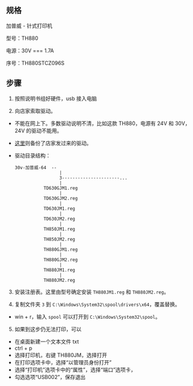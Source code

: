 <h2 id="规格">规格</h2>
<p>加普威 - 针式打印机</p>
<p>型号：TH880</p>
<p>电源：30V === 1.7A</p>
<p>序号：TH880STCZ096S</p>
<h2 id="步骤">步骤</h2>
<ol>
<li><p>按照说明书组好硬件，usb 接入电脑</p>
</li>
<li><p>向店家索取驱动。</p>
</li>
</ol>
<ul>
<li><p>不能在网上下。多数驱动说明不清，比如这款 TH880，电源有 24V 和 30V，24V 的驱动不能用。</p>
</li>
<li><p><a href="https://orzyyyy.top/download/TH880JM-driver.zip">这里</a>则备份了店家发过来的驱动。</p>
</li>
<li><p>驱动目录结构：</p>
<pre><code class="language-bash">30v-加普威-64  --
                 |
                 3----------------------...
                 |
           TD630GJM1.reg
                 |
           TD630GJM2.reg
                 |
           TD630JM1.reg
                 |
           TD630JM2.reg
                 |
           TH850JM1.reg
                 |
           TH850JM2.reg
                 |
           TH880GJM1.reg
                 |
           TH880GJM2.reg
                 |
           TH880JM1.reg
                 |
           TH880JM2.reg</code></pre>
</li>
</ul>
<ol start="3">
<li><p>安装注册表。这里由型号确定安装 <code>TH880JM1.reg</code> 和 <code>TH880JM2.reg</code>。</p>
</li>
<li><p>复制文件夹 <code>3</code> 到 <code>C:\Windows\System32\spool\drivers\x64</code>，覆盖替换。</p>
</li>
</ol>
<ul>
<li>win + r，输入 <code>spool</code> 可以打开到 <code>C:\Windows\System32\spool</code>。</li>
</ul>
<ol start="5">
<li>如果到这步仍无法打印，可以</li>
</ol>
<ul>
<li>在桌面新建一个文本文件 txt</li>
<li>ctrl + p</li>
<li>选择打印机，右键 TH880JM，选择打开</li>
<li>在打印选项卡中，选择“以管理员身份打开”</li>
<li>选择“打印机”选项卡中的“属性”，选择“端口”选项卡，</li>
<li>勾选选项“USB002”，保存退出</li>
</ul>
